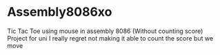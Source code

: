 # Assembly8086xo
Tic Tac Toe using mouse in assembly 8086 (Without counting score) 
Project for uni I really regret not making it able to count the score but we move

